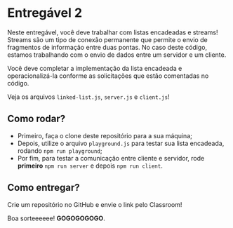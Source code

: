 # Entregável 2

Neste entregável, você deve trabalhar com listas encadeadas e streams!
Streams são um tipo de conexão permanente que permite o envio de fragmentos
de informação entre duas pontas. No caso deste código, estamos trabalhando
com o envio de dados entre um servidor e um cliente.

Você deve completar a implementação da lista encadeada e operacionalizá-la conforme as solicitações que estão comentadas no código.

Veja os arquivos `linked-list.js`, `server.js` e `client.js`!

## Como rodar?

- Primeiro, faça o clone deste repositório para a sua máquina;
- Depois, utilize o arquivo `playground.js` para testar sua lista encadeada, rodando `npm run playground`;
- Por fim, para testar a comunicação entre cliente e servidor, rode **primeiro** `npm run server` e depois `npm run client`.

## Como entregar?

Crie um repositório no GitHub e envie o link pelo Classroom!

Boa sorteeeeee! **GOGOGOGOGO**.
